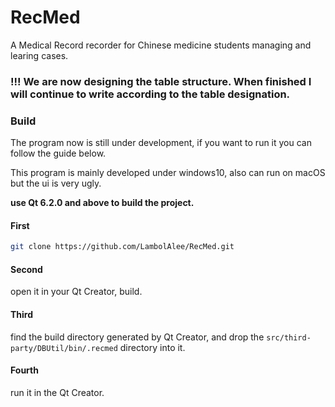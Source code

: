 # RecMed
A Medical Record recorder for Chinese medicine students managing and learing cases.

### **!!! We are now designing the table structure. When finished I will continue to write according to the table designation.**

### Build
The program now is still under development, if you want to run it you can follow the guide below.

This program is mainly developed under windows10, also can run on macOS but the ui is very ugly.

**use Qt 6.2.0 and above to build the project.**
#### First
```sh
git clone https://github.com/LambolAlee/RecMed.git
```

#### Second
open it in your Qt Creator, build.

#### Third
find the build directory generated by Qt Creator, and drop the `src/third-party/DBUtil/bin/.recmed` directory into it.

#### Fourth
run it in the Qt Creator.
